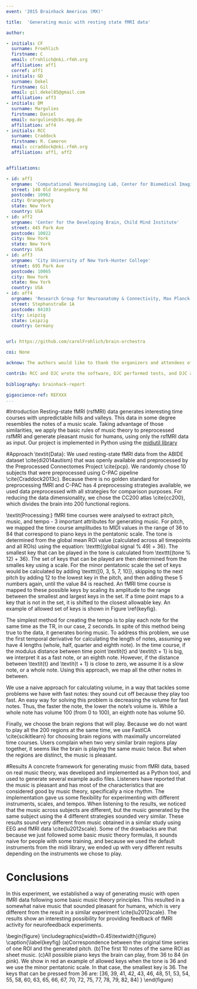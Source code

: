 ```yaml
---
event: '2015 Brainhack Americas (MX)'

title:  'Generating music with resting state fMRI data'

author:

- initials: CF
  surname: Froehlich
  firstname: C
  email: cfrohlich@nki.rfmh.org
  affiliation: aff1
  corref: aff1
- initials: GD
  surname: Dekel
  firstname: Gil
  email: gil.dekel85@gmail.com
  affiliation: aff3
- initials: DM
  surname: Margulies
  firstname: Daniel
  email: margulies@cbs.mpg.de
  affiliation: aff4
- initials: RCC
  surname: Craddock
  firstname: R. Cameron
  email: ccraddock@nki.rfmh.org
  affiliation: aff1, aff2


affiliations: 

- id: aff1
  orgname: 'Computational Neuroimaging Lab, Center for Biomedical Imaging and Neuromodulation, Nathan Kline Institute for Psychiatric Research'
  street: 140 Old Orangeburg Rd
  postcode: 10962
  city: Orangeburg
  state: New York
  country: USA
- id: aff2
  orgname: 'Center for the Developing Brain, Child Mind Institute'
  street: 445 Park Ave
  postcode: 10022
  city: New York
  state: New York
  country: USA
- id: aff3
  orgname: 'City University of New York-Hunter College'
  street: 695 Park Ave
  postcode: 10065
  city: New York
  state: New York
  country: USA
- id: aff4
  orgname: 'Research Group for Neuroanatomy & Connectivity, Max Planck Institute for Human Cognitive and Brain Sciences'
  street: Stephanstraße 1A
  postcode: 04103
  city: Leipzig
  state: Leipzig
  country: Germany


url: https://github.com/carolFrohlich/brain-orchestra

coi: None

acknow: The authors would like to thank the organizers and attendees of Brainhack MX.

contrib: RCC and DJC wrote the software, DJC performed tests, and DJC and RCC wrote the report.
  
bibliography: brainhack-report

gigascience-ref: REFXXX
...
```


#Introduction
Resting-state fMRI (rsfMRI) data generates interesting time courses with unpredictable hills and valleys. This data in some degree resembles the notes of a music scale. 
Taking advantage of those similarities, we apply the basic rules of music theory to preprocessed rsfMRI and generate pleasant music for humans, using only the rsfMRI data as input.
Our project is implemented in Python using the [midiutil library](https://code.google.com/p/midiutil/)

#Approach
\textit{Data}: We used resting-state fMRI data from the ABIDE dataset \cite{di2014autism} that was openly available and preprocessed by the Preprocessed Connectomes Project \cite{pcp}.
We randomly chose 10 subjects that were preprocessed using C-PAC pipeline \cite{Craddock2013c}.
Because there is no golden standard for preprocessing fMRI and C-PAC has 4 preprocessing strategies available, we used data preprocessed with all strategies for comparison purposes.
For reducing the data dimensionality, we chose the CC200 atlas \cite{cc200}, which divides the brain into 200 functional regions.

\textit{Processing:} fMRI time courses were analysed to extract pitch, music, and tempo - 3 important attributes for generating music. For pitch, we mapped the time course amplitudes to MIDI values in the range of 36 to 84 that correspond to piano keys in the pentatonic scale. The tone is determined from the global mean ROI value (calculated across all timepoints and all ROIs) using the equation: \texttt{(global signal \% 49) + 36}. The smallest key that can be played in the tone is calculated from \texttt{(tone \% 12) + 36}. The set of keys that can be played are then determined from the smalles key using a scale. For the minor pentatonic scale the set of keys would be calculated by adding \texttt{[0, 3, 5, 7, 10]}, skipping to the next pitch by adding 12 to the lowest key in the pitch, and then adding these 5 numbers again, until the value 84 is reached.  An fMRI time course is mapped to these possible keys by scaling its amplitude to the range between the smallest and largest keys in the set. If a time point maps to a key that is not in the set, it is shifted to the closest allowable key.
An example of allowed set of keys is shown in Figure \ref{keyfig}.

The simplest method for creating the tempo is to play each note for the same time as the TR, in our case, 2 seconds. In spite of this method being true to the data, it generates boring music. To address this problem, we use the first temporal derivative for calculating the length of notes, assuming we have 4 lengths (whole, half, quarter and eighth note). In the time course, if the modulus distance between time point \textit{t}  and \textit{t + 1}  is big, we interpret it as a fast note, or an eighth note. However, if the distance between \textit{t} and \textit{t + 1} is close to zero, we assume it is a slow note, or a whole note. Using this approach, we map all the other notes in between. 

We use a naive approach for calculating volume, in a way that tackles some problems we have with fast notes: they sound cut off because they play too fast. An easy way for solving this problem is decreasing the volume for fast notes. Thus, the faster the note, the lower the note’s volume is. While a whole note has volume 100 (from 0 to 100), an eighth note has volume 50.

Finally, we choose the brain regions that will play. Because we do not want to play all the 200 regions at the same time, we use FastICA \cite{scikitlearn} for choosing brain regions with maximally uncorrelated time courses. Users complain when two very similar brain regions play together, it seems like the brain is playing the same music twice. But when the regions are distinct, the music is pleasant.

#Results
A concrete framework for generating music from fMRI data, based on real music theory, was developed and implemented as a Python tool, and used to generate several example audio files. Listeners have reported that the music is pleasant and has most of the characteristics that are considered good by music theory, specifically a nice rhythm. The implementation gave us some flexibility for experimenting with different instruments, scales, and tempos. When listening to the results, we noticed that the music across subjects are different, but the music generated by the same subject using the 4 different strategies sounded very similar.  These results sound very different from music obtained in a similar study using EEG and fMRI data \cite{lu2012scale}. Some of the drawbacks are that because we just followed some basic music theory formulas, it sounds naive for people with some training, and because we used the default instruments from the midi library, we ended up with very different results depending on the instruments we chose to play. 


# Conclusions
In this experiment, we established a way of generating music with open fMRI data following some basic music theory principles. This resulted in a somewhat naive music that sounded pleasant for humans, which is very different from the result in a similar experiment \cite{lu2012scale}. The results show an interesting possibility for providing feedback of fMRI activity for neurofeedback experiments.


\begin{figure}
  \includegraphics[width=0.45\textwidth]{figure}
  \caption{\label{keyfig}
  (a)Correspondence between the original time series of one ROI and the generated pitch.
  (b)The first 10 notes of the same ROI as sheet music.
  (c)All possible piano keys the brain can play, from 36 to 84 (in pink).
    We show in red an example of allowed keys when the tone is 36 and we use the minor pentatonic scale.
    In that case, the smallest key is 36.
    The keys that can be pressed from 36 are: [36, 39, 41, 42, 43, 46, 48, 51, 53, 54, 55, 58, 60, 63, 65, 66, 67, 70, 72, 75, 77, 78, 79, 82, 84]
      }
\end{figure}